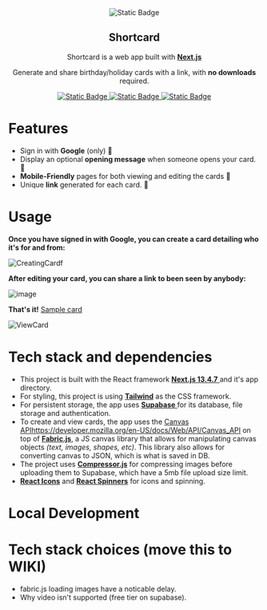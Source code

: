 <div align=center>
  <img alt="Static Badge" src="https://github.com/MaxxonTan/Shortcard/assets/59834451/36f81d65-94b7-4190-913a-cf682e84ca7f">
</div>

<h2 align="center">Shortcard</h2>
<div align="center">
	
Shortcard is a web app built with <a href="https://nextjs.org/" target="_blank">**Next.js**</a>

Generate and share birthday/holiday cards with a link, with **no downloads** required. 

</div>
<p align="center">
  <a href="https://nextjs.org/">
    <img alt="Static Badge" src="https://img.shields.io/badge/Next.js-13.4.7-black?style=for-the-badge">
  <a href="https://github.com/fabricjs/fabric.js">
	<img alt="Static Badge" src="https://img.shields.io/badge/Fabric.js-5.3.0-pink?style=for-the-badge">
  </a>
  <a href="https://supabase.com/">
	<img alt="Static Badge" src="https://img.shields.io/badge/DB-Supabase-green?style=for-the-badge">
  </a>
</p>

# Features
- Sign in with **Google** (only) 🔐
- Display an optional **opening message** when someone opens your card. 💌 
- **Mobile-Friendly** pages for both viewing and editing the cards 📱
- Unique **link** generated for each card. 🔗
   
# Usage
**Once you have signed in with Google, you can create a card detailing who it's for and from:**

![CreatingCardf](https://github.com/MaxxonTan/Shortcard/assets/59834451/ca59c9cf-b03e-465d-bde3-745733d046d9)

**After editing your card, you can share a link to been seen by anybody:**

![image](https://github.com/MaxxonTan/Shortcard/assets/59834451/408ebe87-a92a-45d9-b3b3-11204a2e0104)

**That's it!** <a href="https://shortcard.vercel.app/cards/0cbba25c-3c75-4292-8ff1-4693aeec386a/view">Sample card</a>

![ViewCard](https://github.com/MaxxonTan/Shortcard/assets/59834451/634ebe12-5d9e-4167-ae6b-c2326fabe552)

# Tech stack and dependencies
- This project is built with the React framework [**Next.js 13.4.7** ](https://nextjs.org/) and it's app directory.
- For styling, this project is using [**Tailwind**](https://tailwindcss.com/) as the CSS framework.  
- For persistent storage, the app uses [**Supabase** ](https://supabase.com/) for its database, file storage and authentication.
- To create and view cards, the app uses the [Canvas API](https://developer.mozilla.org/en-US/docs/Web/API/Canvas_API)https://developer.mozilla.org/en-US/docs/Web/API/Canvas_API on top of [**Fabric.js**](http://fabricjs.com/), a JS canvas library that allows for manipulating canvas objects _(text, images, shapes, etc)_. This library also allows for converting canvas to JSON, which is what is saved in DB.
- The project uses [**Compressor.js**](https://fengyuanchen.github.io/compressorjs/) for compressing images before uploading them to Supabase, which have a 5mb file upload size limit.
- [**React Icons**](https://react-icons.github.io/react-icons) and [**React Spinners**](https://www.davidhu.io/react-spinners/) for icons and spinning.  

# Local Development

# Tech stack choices (move this to WIKI)
- fabric.js loading images have a noticable delay.
- Why video isn't supported (free tier on supabase). 
